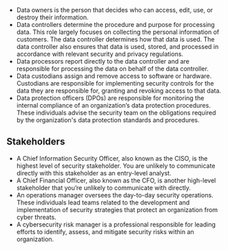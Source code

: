 * Data owners is the person that decides who can access, edit, use, or destroy their information. 
* Data controllers determine the procedure and purpose for processing data. This role largely focuses on collecting the personal information of customers. The data controller determines how that data is used. The data controller also ensures that data is used, stored, and processed in accordance with relevant security and privacy regulations.
* Data processors report directly to the data controller and are responsible for processing the data on behalf of the data controller.
* Data custodians assign and remove access to software or hardware. Custodians are responsible for implementing security controls for the data they are responsible for, granting and revoking access to that data.
* Data protection officers (DPOs) are responsible for monitoring the internal compliance of an organization’s data protection procedures. These individuals advise the security team on the obligations required by the organization's data protection standards and procedures.

## Stakeholders

* A Chief Information Security Officer, also known as the CISO, is the highest level of security stakeholder. You are unlikely to communicate directly with this stakeholder as an entry-level analyst. 
* A Chief Financial Officer, also known as the CFO, is another high-level stakeholder that you’re unlikely to communicate with directly.
* An operations manager oversees the day-to-day security operations. These individuals lead teams related to the development and implementation of security strategies that protect an organization from cyber threats.
* A cybersecurity risk manager is a professional responsible for leading efforts to identify, assess, and mitigate security risks within an organization.